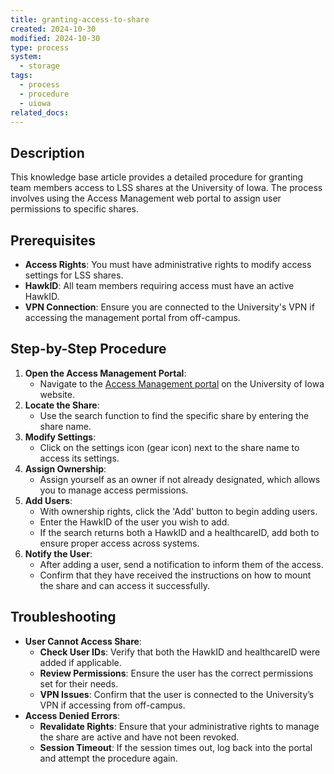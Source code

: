 ```yaml
---
title: granting-access-to-share
created: 2024-10-30
modified: 2024-10-30
type: process
system:
  - storage
tags:
  - process
  - procedure
  - uiowa
related_docs:
---
```

## Description
This knowledge base article provides a detailed procedure for granting team members access to LSS shares at the University of Iowa. The process involves using the Access Management web portal to assign user permissions to specific shares.

## Prerequisites
- **Access Rights**: You must have administrative rights to modify access settings for LSS shares.
- **HawkID**: All team members requiring access must have an active HawkID.
- **VPN Connection**: Ensure you are connected to the University's VPN if accessing the management portal from off-campus.

## Step-by-Step Procedure
1. **Open the Access Management Portal**:
	- Navigate to the [Access Management portal](https://iam.uiowa.edu/access) on the University of Iowa website.
2. **Locate the Share**:
	- Use the search function to find the specific share by entering the share name.
3. **Modify Settings**:
	- Click on the settings icon (gear icon) next to the share name to access its settings.
4. **Assign Ownership**:
	- Assign yourself as an owner if not already designated, which allows you to manage access permissions.
5. **Add Users**:
	- With ownership rights, click the 'Add' button to begin adding users.
	- Enter the HawkID of the user you wish to add.
	- If the search returns both a HawkID and a healthcareID, add both to ensure proper access across systems.
6. **Notify the User**:
	- After adding a user, send a notification to inform them of the access.
	- Confirm that they have received the instructions on how to mount the share and can access it successfully.

## Troubleshooting
- **User Cannot Access Share**:
	- **Check User IDs**: Verify that both the HawkID and healthcareID were added if applicable.
	- **Review Permissions**: Ensure the user has the correct permissions set for their needs.
	- **VPN Issues**: Confirm that the user is connected to the University’s VPN if accessing from off-campus.
- **Access Denied Errors**:
	- **Revalidate Rights**: Ensure that your administrative rights to manage the share are active and have not been revoked.
	- **Session Timeout**: If the session times out, log back into the portal and attempt the procedure again.
